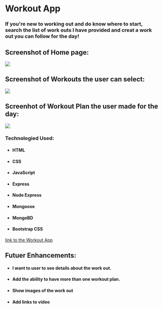 # Workout App

### If you're new to working out and do know where to start, search the list of work outs I have provided and creat a work out you can follow for the day!

## Screenshot of Home page:
<img src="https://i.imgur.com/xApqaL5.png">

## Screenshot of Workouts the user can select:

<img src="https://i.imgur.com/vBbM8J4.jpg">

## Screenhot of Workout Plan the user made for the day:

<img src="https://i.imgur.com/qkU1kUA.png">

### Technologied Used:
- #### HTML
- #### CSS
- #### JavaScript
- #### Express
- #### Node Express
- #### Mongoose
- #### MongoBD
- #### Bootstrap CSS

[link to the Workout App](https://work-out-app-sei.herokuapp.com/)

## Futuer Enhancements:

- #### I want to user to see details about the work out.  
- #### Add the ability to have more than one workout plan.
- #### Show images of the work out
- #### Add links to video 

